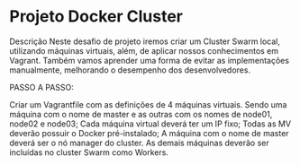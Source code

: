 # Projeto Docker Cluster

Descrição
Neste desafio de projeto iremos criar um Cluster Swarm local, utilizando máquinas virtuais, além, de aplicar nossos conhecimentos em Vagrant. Também vamos aprender uma forma de evitar as implementações manualmente, melhorando o desempenho dos desenvolvedores.

PASSO A PASSO:

Criar um Vagrantfile com as definições de 4 máquinas virtuais. Sendo uma máquina com o nome de master e as outras com os nomes de node01, node02 e node03; 
Cada máquina virtual deverá ter um IP fixo; 
Todas as MV deverão possuir o Docker pré-instalado; 
A máquina com o nome de master deverá ser o nó manager do cluster. 
As demais máquinas deverão ser incluídas no cluster Swarm como Workers. 
